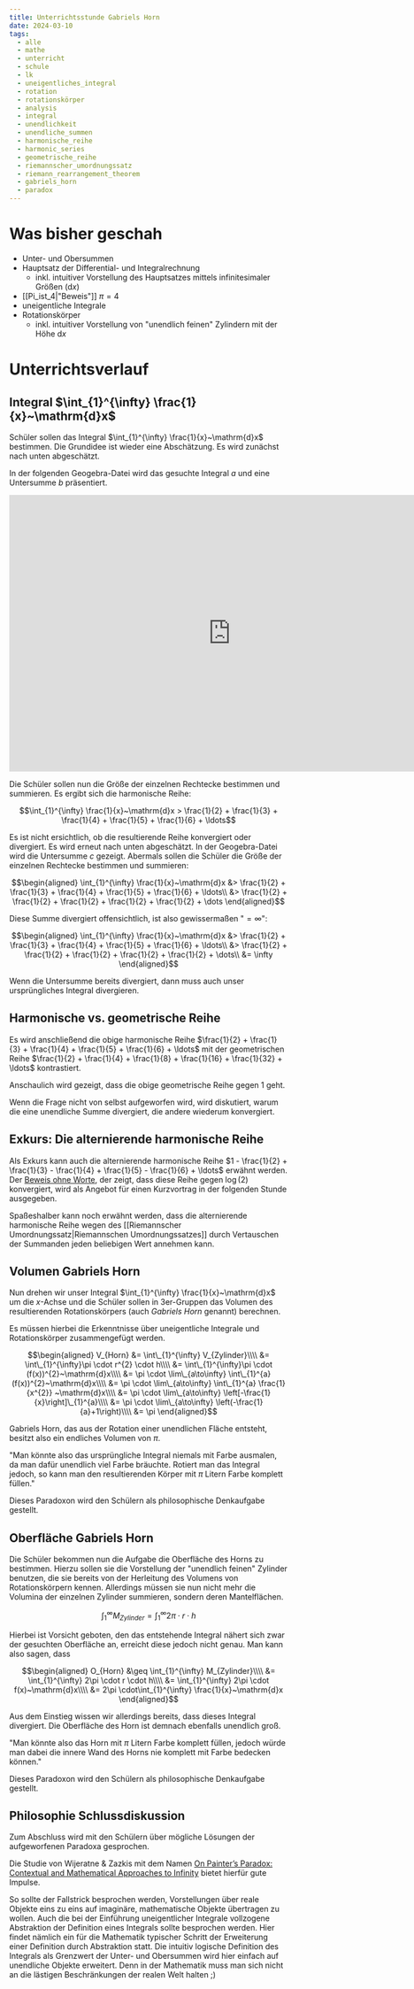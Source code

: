 ```yaml
---
title: Unterrichtsstunde Gabriels Horn
date: 2024-03-10
tags:
  - alle
  - mathe
  - unterricht
  - schule
  - lk
  - uneigentliches_integral
  - rotation
  - rotationskörper
  - analysis
  - integral
  - unendlichkeit
  - unendliche_summen
  - harmonische_reihe
  - harmonic_series
  - geometrische_reihe
  - riemannscher_umordnungssatz
  - riemann_rearrangement_theorem
  - gabriels_horn
  - paradox 
---
```



# Was bisher geschah

- Unter- und Obersummen
- Hauptsatz der Differential- und Integralrechnung
	- inkl. intuitiver Vorstellung des Hauptsatzes mittels infinitesimaler Größen ($\mathrm{d}x$)
- [[Pi_ist_4|"Beweis"]] $\pi=4$
- uneigentliche Integrale
- Rotationskörper
	- inkl. intuitiver Vorstellung von "unendlich feinen" Zylindern mit der Höhe $\mathrm{d}x$

# Unterrichtsverlauf

## Integral $\int_{1}^{\infty} \frac{1}{x}~\mathrm{d}x$

Schüler sollen das Integral $\int_{1}^{\infty} \frac{1}{x}~\mathrm{d}x$ bestimmen. Die Grundidee ist wieder eine Abschätzung. Es wird zunächst nach unten abgeschätzt.

In der folgenden Geogebra-Datei wird das gesuchte Integral $a$ und eine Untersumme $b$ präsentiert. 

<iframe scrolling="no" title="Integral 1/x & harmonische Reihe" src="https://www.geogebra.org/material/iframe/id/sqecsr7r/width/800/height/500/border/888888/sfsb/true/smb/false/stb/false/stbh/false/ai/false/asb/false/sri/false/rc/false/ld/false/sdz/true/ctl/false" width="800px" height="500px" style="border:0px;"> </iframe>

Die Schüler sollen nun die Größe der einzelnen Rechtecke bestimmen und summieren. Es ergibt sich die harmonische Reihe: 

$$\int_{1}^{\infty} \frac{1}{x}~\mathrm{d}x > \frac{1}{2} + \frac{1}{3} + \frac{1}{4} + \frac{1}{5} + \frac{1}{6} + \ldots$$

Es ist nicht ersichtlich, ob die resultierende Reihe konvergiert oder divergiert. Es wird erneut nach unten abgeschätzt. In der Geogebra-Datei wird die Untersumme $c$ gezeigt. Abermals sollen die Schüler die Größe der einzelnen Rechtecke bestimmen und summieren:

$$\begin{aligned}
\int_{1}^{\infty} \frac{1}{x}~\mathrm{d}x &> \frac{1}{2} + \frac{1}{3} + \frac{1}{4} + \frac{1}{5} + \frac{1}{6} + \ldots\\
&> \frac{1}{2} + \frac{1}{2} + \frac{1}{2} + \frac{1}{2} + \frac{1}{2} + \dots
\end{aligned}$$

Diese Summe divergiert offensichtlich, ist also gewissermaßen "$= \infty$":

$$\begin{aligned}
\int_{1}^{\infty} \frac{1}{x}~\mathrm{d}x &> \frac{1}{2} + \frac{1}{3} + \frac{1}{4} + \frac{1}{5} + \frac{1}{6} + \ldots\\
&> \frac{1}{2} + \frac{1}{2} + \frac{1}{2} + \frac{1}{2} + \frac{1}{2} + \dots\\
&= \infty
\end{aligned}$$

Wenn die Untersumme bereits divergiert, dann muss auch unser ursprüngliches Integral divergieren.

## Harmonische vs. geometrische Reihe

Es wird anschließend die obige harmonische Reihe $\frac{1}{2} + \frac{1}{3} + \frac{1}{4} + \frac{1}{5} + \frac{1}{6} + \ldots$ mit der geometrischen Reihe $\frac{1}{2} + \frac{1}{4} + \frac{1}{8} + \frac{1}{16} + \frac{1}{32} + \ldots$ kontrastiert.

Anschaulich wird gezeigt, dass die obige geometrische Reihe gegen $1$ geht. 

Wenn die Frage nicht von selbst aufgeworfen wird, wird diskutiert, warum die eine unendliche Summe divergiert, die andere wiederum konvergiert.


## Exkurs: Die alternierende harmonische Reihe

Als Exkurs kann auch die alternierende harmonische Reihe $1 - \frac{1}{2} + \frac{1}{3} - \frac{1}{4} + \frac{1}{5} - \frac{1}{6} + \ldots$ erwähnt werden. Der [Beweis ohne Worte](https://maa.org/sites/default/files/Hudleson-MMz-201007804.pdf), der zeigt, dass diese Reihe gegen $\log(2)$ konvergiert, wird als Angebot für einen Kurzvortrag in der folgenden Stunde ausgegeben.

Spaßeshalber kann noch erwähnt werden, dass die alternierende harmonische Reihe wegen des [[Riemannscher Umordnungssatz|Riemannschen Umordnungssatzes]] durch Vertauschen der Summanden jeden beliebigen Wert annehmen kann.


## Volumen Gabriels Horn

Nun drehen wir unser Integral $\int_{1}^{\infty} \frac{1}{x}~\mathrm{d}x$ um die $x$-Achse und die Schüler sollen in 3er-Gruppen das Volumen des resultierenden Rotationskörpers (auch *Gabriels Horn* genannt) berechnen.

Es müssen hierbei die Erkenntnisse über uneigentliche Integrale und Rotationskörper zusammengefügt werden.

$$\begin{aligned}
V_{Horn} &= \int\_{1}^{\infty} V_{Zylinder}\\\\
&= \int\_{1}^{\infty}\pi \cdot r^{2}  \cdot h\\\\
&= \int\_{1}^{\infty}\pi \cdot (f(x))^{2}~\mathrm{d}x\\\\
&= \pi \cdot \lim\_{a\to\infty} \int\_{1}^{a} (f(x))^{2}~\mathrm{d}x\\\\
&= \pi \cdot \lim\_{a\to\infty} \int\_{1}^{a} \frac{1}{x^{2}} ~\mathrm{d}x\\\\
&= \pi \cdot \lim\_{a\to\infty} \left[-\frac{1}{x}\right]\_{1}^{a}\\\\
&= \pi \cdot \lim\_{a\to\infty} \left(-\frac{1}{a}+1\right)\\\\
&= \pi
\end{aligned}$$

Gabriels Horn, das aus der Rotation einer unendlichen Fläche entsteht, besitzt also ein endliches Volumen von $\pi$.

"Man könnte also das ursprüngliche Integral niemals mit Farbe ausmalen, da man dafür unendlich viel Farbe bräuchte. Rotiert man das Integral jedoch, so kann man den resultierenden Körper mit $\pi$ Litern Farbe komplett füllen."

Dieses Paradoxon wird den Schülern als philosophische Denkaufgabe gestellt.

## Oberfläche Gabriels Horn

Die Schüler bekommen nun die Aufgabe die Oberfläche des Horns zu bestimmen. Hierzu sollen sie die Vorstellung der "unendlich feinen" Zylinder benutzen, die sie bereits von der Herleitung des Volumens von Rotationskörpern kennen. Allerdings müssen sie nun nicht mehr die Volumina der einzelnen Zylinder summieren, sondern deren Mantelflächen.

$$\int_{1}^{\infty} M_{Zylinder} = \int_{1}^{\infty} 2\pi \cdot r \cdot h$$

Hierbei ist Vorsicht geboten, den das entstehende Integral nähert sich zwar der gesuchten Oberfläche an, erreicht diese jedoch nicht genau. Man kann also sagen, dass

$$\begin{aligned}
O_{Horn} &\geq \int_{1}^{\infty} M_{Zylinder}\\\\
&= \int_{1}^{\infty} 2\pi \cdot r  \cdot h\\\\
&= \int_{1}^{\infty} 2\pi \cdot f(x)~\mathrm{d}x\\\\
&= 2\pi \cdot\int_{1}^{\infty} \frac{1}{x}~\mathrm{d}x
\end{aligned}$$

Aus dem Einstieg wissen wir allerdings bereits, dass dieses Integral divergiert. Die Oberfläche des Horn ist demnach ebenfalls unendlich groß. 

"Man könnte also das Horn mit $\pi$ Litern Farbe komplett füllen, jedoch würde man dabei die innere Wand des Horns nie komplett mit Farbe bedecken können."

Dieses Paradoxon wird den Schülern als philosophische Denkaufgabe gestellt.

## Philosophie Schlussdiskussion

Zum Abschluss wird mit den Schülern über mögliche Lösungen der aufgeworfenen Paradoxa gesprochen.

Die Studie von Wijeratne & Zazkis mit dem Namen [On Painter’s Paradox: Contextual and Mathematical Approaches to Infinity](https://link.springer.com/content/pdf/10.1007/s40753-015-0004-z.pdf) bietet hierfür gute Impulse. 

So sollte der Fallstrick besprochen werden, Vorstellungen über reale Objekte eins zu eins auf imaginäre, mathematische Objekte übertragen zu wollen. 
Auch die bei der Einführung uneigentlicher Integrale vollzogene Abstraktion der Definition eines Integrals sollte besprochen werden. Hier findet nämlich ein für die Mathematik typischer Schritt der Erweiterung einer Definition durch Abstraktion statt. Die intuitiv logische Definition des Integrals als Grenzwert der Unter- und Obersummen wird hier einfach auf unendliche Objekte erweitert. Denn in der Mathematik muss man sich nicht an die lästigen Beschränkungen der realen Welt halten ;)
